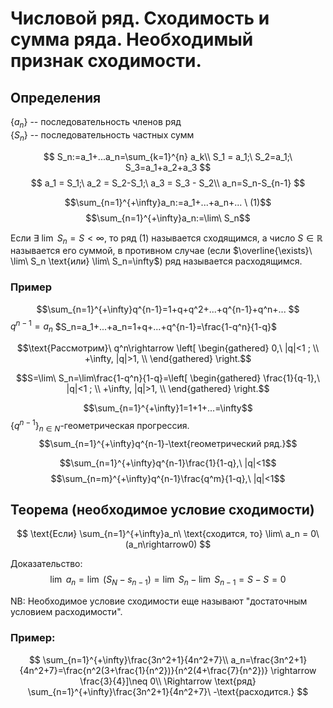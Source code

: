 # Числовой ряд. Сходимость и сумма ряда. Необходимый признак сходимости.

## Определения

$\{a_n\}$ -- последовательность членов ряд\
$\{S_n\}$ -- последовательность частных сумм

$$
S_n:=a_1+...a_n=\sum_{k=1}^{n} a_k\\
S_1 = a_1;\ S_2=a_1;\ S_3=a_1+a_2+a_3
$$
$$
a_1 = S_1;\ a_2 = S_2-S_1;\ a_3 = S_3 - S_2\\ a_n=S_n-S_{n-1}
$$


$$\sum_{n=1}^{+\infty}a_n:=a_1+...+a_n+... \ (1)$$
$$\sum_{n=1}^{+\infty}a_n:=\lim\ S_n$$

Если $\exists\ \lim\ S_n = S<\infty$, то ряд (1) называется сходящимся, а число
$S\in \mathbb{R}$ называется его суммой, в противном случае (если 
$\overline{\exists}\ \lim\ S_n \text{или} \lim\ S_n=\infty$) ряд называется
расходящимся.


### Пример

$$\sum_{n=1}^{+\infty}q^{n-1}=1+q+q^2+...+q^{n-1}+q^n+... $$
$q^{n-1}=a_n$
$S_n=a_1+...+a_n=1+q+...+q^{n-1}=\frac{1-q^n}{1-q}$

$$\text{Рассмотрим}\ q^n\rightarrow
\left[ 
  \begin{gathered} 
    0,\ |q|<1 ; \\ 
    +\infty, |q|>1, \\ 
  \end{gathered} 
\right.$$

$$S=\lim\ S_n=\lim\frac{1-q^n}{1-q}=\left[ 
  \begin{gathered} 
    \frac{1}{q-1},\ |q|<1 ; \\ 
    +\infty, |q|>1, \\ 
  \end{gathered} 
\right.$$

$$\sum_{n=1}^{+\infty}1=1+1+...=\infty$$
$\{q^{n-1}\}_{n\in N}$-геометрическая прогрессия.
$$\sum_{n=1}^{+\infty}q^{n-1}-\text{геометрический ряд.}$$

$$\sum_{n=1}^{+\infty}q^{n-1}\frac{1}{1-q},\ |q|<1$$
$$\sum_{n=m}^{+\infty}q^{n-1}\frac{q^m}{1-q},\ |q|<1$$

## Теорема (необходимое условие сходимости)

$$
\text{Если} \sum_{n=1}^{+\infty}a_n\ \text{сходится, то} 
\lim\ a_n = 0\ (a_n\rightarrow0)
$$


Доказательство:\
$$\lim\ a_n = \lim\ (S_N-s_{n-1}) = \lim\ S_n - \lim\ S_{n-1}=S-S=0$$

NB: Необходимое условие сходимости еще называют "достаточным условием расходимости".

### Пример:
$$
\sum_{n=1}^{+\infty}\frac{3n^2+1}{4n^2+7}\\
a_n=\frac{3n^2+1}{4n^2+7}=\frac{n^2(3+\frac{1}{n^2})}{n^2(4+\frac{7}{n^2})}
\rightarrow \frac{3}{4}]\neq 0\\
\Rightarrow \text{ряд} \sum_{n=1}^{+\infty}\frac{3n^2+1}{4n^2+7}\ 
-\text{расходится.}
$$
